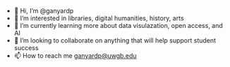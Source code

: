 - 👋 Hi, I’m @ganyardp
- 👀 I’m interested in libraries, digital humanities, history, arts
- 🌱 I’m currently learning more about data visulazation, open access, and AI
- 💞️ I’m looking to collaborate on anything that will help support student success
- 📫 How to reach me ganyardp@uwgb.edu

<!---
ganyardp/ganyardp is a ✨ special ✨ repository because its `README.md` (this file) appears on your GitHub profile.
You can click the Preview link to take a look at your changes.
--->
